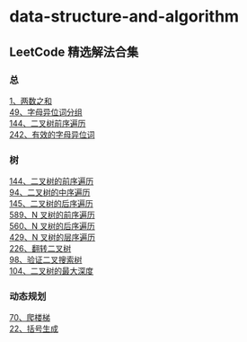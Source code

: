# data-structure-and-algorithm

## LeetCode 精选解法合集

### 总

[1、两数之和](./leet-code/1、两数之和.md)<br/>
[49、字母异位词分组](./leet-code/49、字母异位词分组.md)<br/>
[144、二叉树前序遍历](./leet-code/144、二叉树前序遍历.md)<br/>
[242、有效的字母异位词](./leet-code/242、有效的字母异位词.md)<br/>

### 树

[144、二叉树的前序遍历](./leet-code/144、二叉树前序遍历.md)<br/>
[94、二叉树的中序遍历](./leet-code/94、二叉树的中序遍历.md)<br/>
[145、二叉树的后序遍历](./leet-code/145、二叉树的后序遍历.md)<br/>
[589、N 叉树的前序遍历](./leet-code/589、N叉树的前序遍历.md)<br/>
[560、N 叉树的后序遍历](./leet-code/560、N叉树的后序遍历.md)<br/>
[429、N 叉树的层序遍历](./leet-code/429、N叉树的层序遍历.md)<br/>
[226、翻转二叉树](./leet-code/226、翻转二叉树.md)<br/>
[98、验证二叉搜索树](./leet-code/98、验证二叉搜索树.md)<br/>
[104、二叉树的最大深度](./leet-code/104、二叉树的最大深度.md)<br/>

### 动态规划

[70、爬楼梯](./leet-code/70、爬楼梯.md)<br/>
[22、括号生成](./leet-code/22、括号生成.md)<br/>
